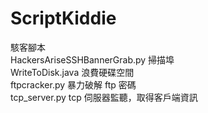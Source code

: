 # ScriptKiddie
駭客腳本  
HackersAriseSSHBannerGrab.py 掃描埠  
WriteToDisk.java 浪費硬碟空間   
ftpcracker.py 暴力破解 ftp 密碼  
tcp_server.py tcp 伺服器監聽，取得客戶端資訊
